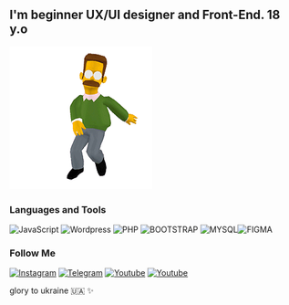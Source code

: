 ## I'm beginner UX/UI designer and Front-End. 18 y.o
![image](assets/dancer_ned.gif)
### Languages and Tools

![JavaScript](https://img.shields.io/badge/-JavaScript-090909?style=for-the-badge&logo=JavaScript) ![Wordpress](https://img.shields.io/badge/-Wordpress-090909?style=for-the-badge&logo=Wordpress) ![PHP](https://img.shields.io/badge/-PHP-090909?style=for-the-badge&logo=PHP) ![BOOTSTRAP](https://img.shields.io/badge/-BOOTSTRAP-090909?style=for-the-badge&logo=BOOTSTRAP) ![MYSQL](https://img.shields.io/badge/-MYSQL-090909?style=for-the-badge&logo=MYSQL)![FIGMA](https://img.shields.io/badge/-FIGMA-090909?style=for-the-badge&logo=FIGMA)

### Follow Me

[![Instagram](https://img.shields.io/badge/-Instagram-090909?style=for-the-badge&logo=Instagram)]("https://www.instagram.com/biolry/") [![Telegram](https://img.shields.io/badge/-Telegram-090909?style=for-the-badge&logo=Telegram)]("https://t.me/borisovilyaweb") [![Youtube](https://img.shields.io/badge/-Youtube-090909?style=for-the-badge&logo=Youtube)]("https://www.youtube.com/watch?v=dQw4w9WgXcQ") [![Youtube](https://img.shields.io/badge/-Youtube_Real<:-090909?style=for-the-badge&logo=Youtube)]("https://www.youtube.com/watch?v=dQw4w9WgXcQ")



glory to ukraine :ukraine: ✨